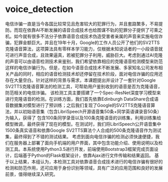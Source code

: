 # voice_detection
电信诈骗一直是当今各国比较常见且危害较大的犯罪行为，并且套路繁多，不易提防。而现在依靠AI不断发展的语音合成技术也给图谋不轨的犯罪分子提供了可乘之机。如今就有很多不法分子依靠语音合成技术伪造受害者亲属的声音来实施电信诈骗，犯罪金额巨大。并且在19年十月，Google的工作人员公开了他们的SV2TTS克隆语音算法，这项算法具有零样本学习能力，仅根据未知说话者的一小段语音就可进行声音合成，且效果逼真，若被犯罪分子利用，威胁巨大。考虑到通过AI克隆的声音可以由语音检测技术来鉴别，我们希望依靠相应的克隆语音检测模型来防范这样的电信诈骗行为。但是，在如今语音合成技术不断发展、多家知名公司发布相关产品的同时，相应的语音检测技术却还停留在技术阶段，面对电信诈骗的应用还存在大量空白。针对这样的背景与需求，本课题提出并设计了一套针对Google SV2TTS克隆语音算法的检测工具，可帮助用户鉴别收到的语音是否为克隆语音，防范相关的电信诈骗。
该检测工具主要搭建了一个Spec-ResNet深度学习模型来进行克隆语音的检测。在训练方面，我们首先依靠Edinburgh DataShare合成语音数据集对模型进行了预训练；之后我们复现了Google的SV2TTS克隆语音算法，并以初始语音集（包含LibriSpeech开源语音集50条+同学英语课录音50条）为输入，获得了
包含100条同学录音以及100条克隆语音的训练集，利用训练集给模型微调，最终获得了现在的模型。在测试时，我们将LibriSpeech公开语音集中1500条真实语音和依靠Google SV2TTS算法个人合成的500条克隆语音作为测试集，最终得到了不错的测试结果。
考虑到面向电信诈骗的检测必须快速便捷，我们在服务器上部署了面向手机端的用户界面，其中包含功能介绍、使用说明以及检测工具。本系统使用Python3.5进行开发，前端使用Bootstrap3框架完成页面设计，后端基于Python的Flask框架设计，依靠Ajax进行文件传输和结果返回。
基于以上结果，本组认为，本检测工具对依靠语音合成技术进行的电信诈骗有很好的检测和防范作用，还可应用于身份识别等领域，具有广泛的应用范围和良好的发展前景，值得继续深入研究。
